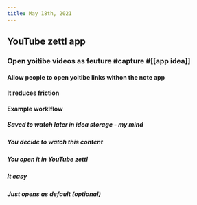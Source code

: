 ```yaml
---
title: May 18th, 2021
---
```


## YouTube zettl app
### Open yoitibe videos as feuture #capture #[[app idea]]
#### Allow people to open yoitibe links withon the note app
#### It reduces friction
#### Example worklflow
##### Saved to watch later in idea storage - my mind
##### You decide to watch this content
##### You open it in YouTube zettl
##### It easy
##### Just opens as default (optional)

